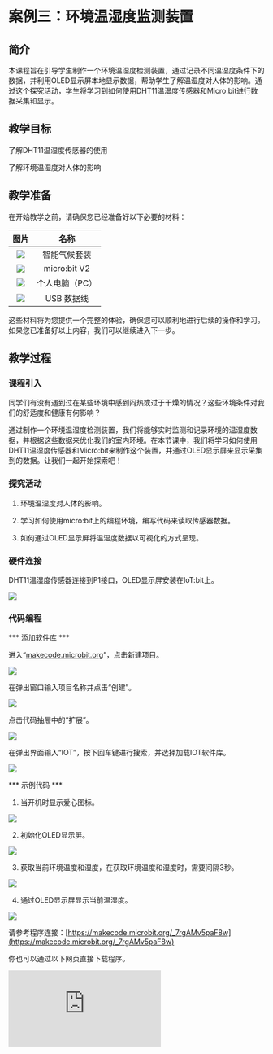 ﻿---
sidebar_position: 3
sidebar_label: 案例三：环境温湿度监测装置
---

# 案例三：环境温湿度监测装置

## 简介

本课程旨在引导学生制作一个环境温湿度检测装置，通过记录不同温湿度条件下的数据，并利用OLED显示屏本地显示数据，帮助学生了解温湿度对人体的影响。通过这个探究活动，学生将学习到如何使用DHT11温湿度传感器和Micro:bit进行数据采集和显示。

## 教学目标

了解DHT11温湿度传感器的使用

了解环境温湿度对人体的影响

## 教学准备

在开始教学之前，请确保您已经准备好以下必要的材料：

| 图片 | 名称 |
| :-: | :-: |
| ![](https://wiki-media-ef.oss-cn-hongkong.aliyuncs.com/docs/microbit/interesting-case/microbit-smart-climate-kit/cases-libraries/images/microbit-smart-climate-kit-case-01-02.png) | 智能气候套装 |
| ![](https://wiki-media-ef.oss-cn-hongkong.aliyuncs.com/docs/microbit/interesting-case/microbit-smart-climate-kit/cases-libraries/images/microbit-smart-climate-kit-case-01-03.png) | micro:bit V2 |
| ![](https://wiki-media-ef.oss-cn-hongkong.aliyuncs.com/docs/microbit/interesting-case/microbit-smart-climate-kit/cases-libraries/images/microbit-smart-climate-kit-case-01-04.png) | 个人电脑（PC） |
| ![](https://wiki-media-ef.oss-cn-hongkong.aliyuncs.com/docs/microbit/interesting-case/microbit-smart-climate-kit/cases-libraries/images/microbit-smart-climate-kit-case-01-05.png) | USB 数据线 |

这些材料将为您提供一个完整的体验，确保您可以顺利地进行后续的操作和学习。如果您已准备好以上内容，我们可以继续进入下一步。

## 教学过程

### 课程引入

同学们有没有遇到过在某些环境中感到闷热或过于干燥的情况？这些环境条件对我们的舒适度和健康有何影响？

通过制作一个环境温湿度检测装置，我们将能够实时监测和记录环境的温湿度数据，并根据这些数据来优化我们的室内环境。在本节课中，我们将学习如何使用DHT11温湿度传感器和Micro:bit来制作这个装置，并通过OLED显示屏来显示采集到的数据。让我们一起开始探索吧！

### 探究活动

1. 环境温湿度对人体的影响。

2. 学习如何使用micro:bit上的编程环境，编写代码来读取传感器数据。

3. 如何通过OLED显示屏将温湿度数据以可视化的方式呈现。

### 硬件连接

DHT11温湿度传感器连接到P1接口，OLED显示屏安装在IoT:bit上。

![](https://wiki-media-ef.oss-cn-hongkong.aliyuncs.com/docs/microbit/interesting-case/microbit-smart-climate-kit/cases-libraries/images/microbit-smart-climate-kit-case-03-06.png)

### 代码编程

*** 添加软件库 ***

进入“[makecode.microbit.org](https://makecode.microbit.org/)”，点击新建项目。

![](https://wiki-media-ef.oss-cn-hongkong.aliyuncs.com/docs/microbit/interesting-case/microbit-smart-climate-kit/cases-libraries/images/smart-weather-station-kit-add-extension-01.png)

在弹出窗口输入项目名称并点击“创建”。

![](https://wiki-media-ef.oss-cn-hongkong.aliyuncs.com/docs/microbit/interesting-case/microbit-smart-climate-kit/cases-libraries/images/smart-weather-station-kit-add-extension-02.png)

点击代码抽屉中的“扩展”。

![](https://wiki-media-ef.oss-cn-hongkong.aliyuncs.com/docs/microbit/interesting-case/microbit-smart-climate-kit/cases-libraries/images/smart-weather-station-kit-add-extension-03.png)

在弹出界面输入“IOT”，按下回车键进行搜索，并选择加载IOT软件库。

![](https://wiki-media-ef.oss-cn-hongkong.aliyuncs.com/docs/microbit/interesting-case/microbit-smart-climate-kit/cases-libraries/images/smart-weather-station-kit-add-extension-04.png)

*** 示例代码 ***

1. 当开机时显示爱心图标。

![](https://wiki-media-ef.oss-cn-hongkong.aliyuncs.com/docs/microbit/interesting-case/microbit-smart-climate-kit/cases-libraries/images/microbit-smart-climate-kit-case-03-07.png)

2. 初始化OLED显示屏。

![](https://wiki-media-ef.oss-cn-hongkong.aliyuncs.com/docs/microbit/interesting-case/microbit-smart-climate-kit/cases-libraries/images/microbit-smart-climate-kit-case-03-08.png)

3. 获取当前环境温度和湿度，在获取环境温度和湿度时，需要间隔3秒。

![](https://wiki-media-ef.oss-cn-hongkong.aliyuncs.com/docs/microbit/interesting-case/microbit-smart-climate-kit/cases-libraries/images/microbit-smart-climate-kit-case-03-09.png)

4. 通过OLED显示屏显示当前温湿度。

![](https://wiki-media-ef.oss-cn-hongkong.aliyuncs.com/docs/microbit/interesting-case/microbit-smart-climate-kit/cases-libraries/images/microbit-smart-climate-kit-case-03-10.png)

请参考程序连接：[https://makecode.microbit.org/_7rgAMv5paF8w](https://makecode.microbit.org/_7rgAMv5paF8w)

你也可以通过以下网页直接下载程序。

<div
    style={{
        position: 'relative',
        paddingBottom: '60%',
        overflow: 'hidden',
    }}
>
    <iframe
        src="https://makecode.microbit.org/_7rgAMv5paF8w"
        frameborder="0"
        sandbox="allow-popups allow-forms allow-scripts allow-same-origin"
        style={{
            position: 'absolute',
            width: '100%',
            height: '100%',
        }}
    />
</div>

*** 下载程序 ***

使用USB线连接PC和micro:bit V2。

![](https://wiki-media-ef.oss-cn-hongkong.aliyuncs.com/docs/microbit/interesting-case/microbit-smart-climate-kit/cases-libraries/images/connect-microbit.gif)

连接成功后，电脑上会识别出一个名为`MICROBIT`的盘符。

![](https://wiki-media-ef.oss-cn-hongkong.aliyuncs.com/docs/microbit/interesting-case/microbit-smart-climate-kit/cases-libraries/images/microbit-drive.png)

点击左下角的![](https://wiki-media-ef.oss-cn-hongkong.aliyuncs.com/docs/microbit/interesting-case/microbit-smart-climate-kit/cases-libraries/images/download-01.png)，选择`Connect Device`。

![](https://wiki-media-ef.oss-cn-hongkong.aliyuncs.com/docs/microbit/interesting-case/microbit-smart-climate-kit/cases-libraries/images/download-02.png)

点击![](https://wiki-media-ef.oss-cn-hongkong.aliyuncs.com/docs/microbit/interesting-case/microbit-smart-climate-kit/cases-libraries/images/download-03.png)。

![](https://wiki-media-ef.oss-cn-hongkong.aliyuncs.com/docs/microbit/interesting-case/microbit-smart-climate-kit/cases-libraries/images/download-04.png)

点击![](https://wiki-media-ef.oss-cn-hongkong.aliyuncs.com/docs/microbit/interesting-case/microbit-smart-climate-kit/cases-libraries/images/download-05.png)。

![](https://wiki-media-ef.oss-cn-hongkong.aliyuncs.com/docs/microbit/interesting-case/microbit-smart-climate-kit/cases-libraries/images/download-06.png)


在弹出窗口选择`BBC micro:bit CMSIS-DAP`，然后选择连接，至此，我们的micro:bit就已经连接成功。

![](https://wiki-media-ef.oss-cn-hongkong.aliyuncs.com/docs/microbit/interesting-case/microbit-smart-climate-kit/cases-libraries/images/download-07.png)

点击下载程序。

![](https://wiki-media-ef.oss-cn-hongkong.aliyuncs.com/docs/microbit/interesting-case/microbit-smart-climate-kit/cases-libraries/images/download-08.png)

### 团队合作与展示

学生分成小组，共同完成案例的制作和程序编写。

鼓励学生之间相互合作、交流和分享经验。

每个小组有机会向其他小组展示他们制作的案例，并演示。

*** 预期效果：连接电源后，micro:bit的LED矩阵先显示爱心，然后在OLED显示屏上显示当前温湿度。 ***

![](https://wiki-media-ef.oss-cn-hongkong.aliyuncs.com/docs/microbit/interesting-case/microbit-smart-climate-kit/cases-libraries/images/microbit-smart-climate-kit-03.gif)

### 总结与反思

回顾课程内容，提醒学生掌握了哪些知识和技能。

引导学生讨论他们在制作过程中遇到的问题和困难，以及如何解决这些问题。

引导学生思考不同温湿度对人体的影响。

## 扩展知识

### 不同温湿度对人体的影响

不同温湿度条件对人体有不同的影响。以下是一些常见的温湿度条件及其对人体的影响：

高温高湿（闷热）：

脱水：高温高湿环境下，身体容易大量流失水分，导致脱水症状，如口渴、头晕、乏力等。
不适感：闷热的环境会使人感到不适，出汗增多，容易疲劳和失眠。
高温低湿（干燥热）：

脱水：高温下，人体容易通过出汗失去大量水分，而低湿度环境下水分蒸发速度加快，使得脱水风险增加。
皮肤问题：干燥的环境可能导致皮肤干燥、粗糙，出现皲裂和过敏等问题。
低温高湿（寒冷潮湿）：

不适感：寒冷潮湿的环境容易使人感到湿冷和不适，容易导致身体局部受寒，增加感冒和呼吸道疾病的风险。
低温低湿（干冷）：

皮肤干燥：干冷的环境可能导致皮肤水分流失，使皮肤干燥、紧绷，甚至出现瘙痒和龟裂等问题。
呼吸道问题：低温下，干燥的空气可能刺激呼吸道黏膜，引发咳嗽、喉咙痛和鼻塞等不适症状。
需要注意的是，每个人对温湿度的感受和适应能力有所不同，因此个体之间的反应可能会有所差异。此外，温湿度对人体的影响也会受到其他因素的影响，如个人健康状况、活动强度和时间等。因此，保持适宜的室内温湿度对于人体舒适和健康至关重要。
